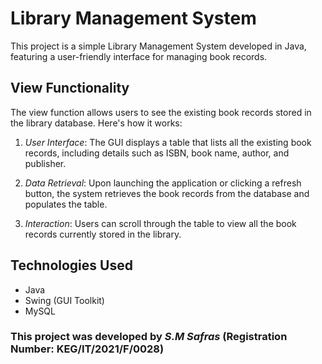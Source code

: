 # Library Management System

This project is a simple Library Management System developed in Java, featuring a user-friendly interface for managing book records.

## View Functionality

The view function allows users to see the existing book records stored in the library database. Here's how it works:

1. *User Interface*: The GUI displays a table that lists all the existing book records, including details such as ISBN, book name, author, and publisher.

2. *Data Retrieval*: Upon launching the application or clicking a refresh button, the system retrieves the book records from the database and populates the table.

3. *Interaction*: Users can scroll through the table to view all the book records currently stored in the library.


## Technologies Used

- Java
- Swing (GUI Toolkit)
- MySQL

### This project was developed by *S.M Safras* (Registration Number: KEG/IT/2021/F/0028)
